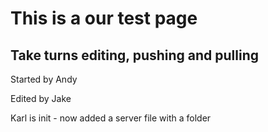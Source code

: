 This is a our test page
======================
Take turns editing, pushing and pulling
-------------------------------

Started by Andy

Edited by Jake

Karl is init - now added a server file with a folder
